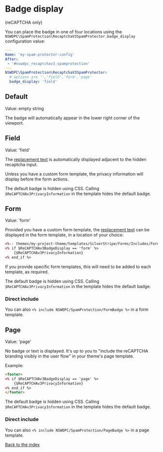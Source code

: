 # Badge display

(reCAPTCHA only)
 
You can place the badge in one of four locations using the `NSWDPC\SpamProtection\RecaptchaV3SpamProtector.badge_display` configuration value:

```yaml
---
Name: 'my-spam-protector-config'
After:
 - '#nswdpc_recaptchav3_spamprotection'
---
NSWDPC\SpamProtection\RecaptchaV3SpamProtector:
  # options are '','field','form','page'
  badge_display: 'field'
```

## Default

Value: empty string

The badge will automatically appear in the lower right corner of the viewport.

## Field

Value: 'field'

The [replacement text](https://developers.google.com/recaptcha/docs/faq#id-like-to-hide-the-recaptcha-badge.-what-is-allowed) is automatically displayed adjacent to the hidden recaptcha input.

Unless you have a custom form template, the privacy information will display before the form actions.

The default badge is hidden using CSS. Calling `$ReCAPTCHAv3PrivacyInformation` in the template hides the default badge.

## Form

Value: 'form'
 
Provided you have a custom form template, the [replacement text](https://developers.google.com/recaptcha/docs/faq#id-like-to-hide-the-recaptcha-badge.-what-is-allowed) can be displayed in the form template, in a location of your choice:

```html
<%-- themes/my-project-theme/templates/SilverStripe/Forms/Includes/Form.ss --%>
<% if $ReCAPTCHAv3BadgeDisplay == 'form' %>
    {$ReCAPTCHAv3PrivacyInformation}
<% end_if %>
```

If you provide specific form templates, this will need to be added to each template, as required.

The default badge is hidden using CSS. Calling `$ReCAPTCHAv3PrivacyInformation` in the template hides the default badge.

### Direct include

You can also `<% include NSWDPC/SpamProtection/FormBadge %>` in a form template.

## Page

Value: 'page'

No badge or text is displayed. It's up to you to "include the reCAPTCHA branding visibly in the user flow" in your theme's page template.

Example:
```html
<footer>
<% if $ReCAPTCHAv3BadgeDisplay == 'page' %>
    {$ReCAPTCHAv3PrivacyInformation}
<% end_if %>
</footer>
```

The default badge is hidden using CSS. Calling `$ReCAPTCHAv3PrivacyInformation` in the template hides the default badge.

### Direct include

You can also `<% include NSWDPC/SpamProtection/PageBadge %>` in a page template.


[Back to the index](./001_index.md)
